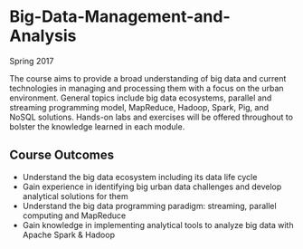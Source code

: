 # Big-Data-Management-and-Analysis
Spring 2017

The course aims to provide a broad understanding of big data and current technologies in managing and processing them with a focus on the urban environment. General topics include big data ecosystems, parallel and streaming programming model, MapReduce, Hadoop, Spark, Pig, and NoSQL solutions. Hands-on labs and exercises will be offered throughout to bolster the knowledge learned in each module.

## Course Outcomes

* Understand the big data ecosystem including its data life cycle
* Gain experience in identifying big urban data challenges and develop analytical solutions for them
* Understand the big data programming paradigm: streaming, parallel computing and MapReduce
* Gain knowledge in implementing analytical tools to analyze big data with Apache Spark & Hadoop

